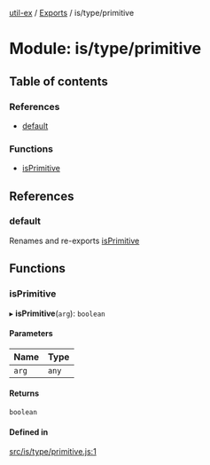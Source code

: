 [util-ex](../README.md) / [Exports](../modules.md) / is/type/primitive

# Module: is/type/primitive

## Table of contents

### References

- [default](is_type_primitive.md#default)

### Functions

- [isPrimitive](is_type_primitive.md#isprimitive)

## References

### default

Renames and re-exports [isPrimitive](is_type_primitive.md#isprimitive)

## Functions

### isPrimitive

▸ **isPrimitive**(`arg`): `boolean`

#### Parameters

| Name | Type |
| :------ | :------ |
| `arg` | `any` |

#### Returns

`boolean`

#### Defined in

[src/is/type/primitive.js:1](https://github.com/snowyu/util-ex.js/blob/c071696/src/is/type/primitive.js#L1)
